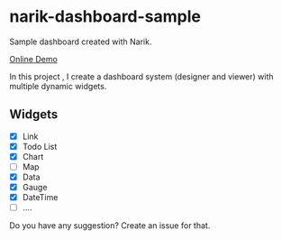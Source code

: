 # narik-dashboard-sample

Sample dashboard created with Narik.  

[Online Demo](http://narik.me/demo/dashboard)   

In this project , I create a dashboard system (designer and viewer) with multiple dynamic widgets.  

## Widgets

- [x] Link
- [x] Todo List
- [x] Chart
- [ ] Map
- [x] Data
- [x] Gauge
- [x] DateTime
- [ ] ....

Do you have any suggestion? Create an issue for that.
